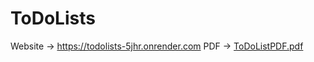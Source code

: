# ToDoLists
Website  -> https://todolists-5jhr.onrender.com
PDF -> [ToDoListPDF.pdf](https://github.com/Shlokkzz/ToDoLists/files/11916241/ToDoListPDF.pdf) 
